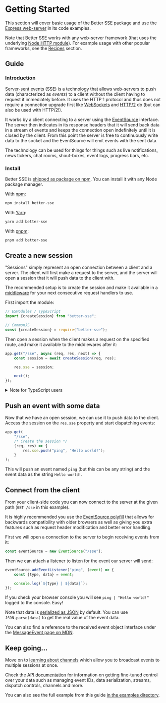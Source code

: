 # Getting Started

This section will cover basic usage of the Better SSE package and use the [Express web-server](https://expressjs.com/) in its code examples.

Note that Better SSE works with any web-server framework (that uses the underlying [Node HTTP module](https://nodejs.org/api/http.html)). For example usage with other popular frameworks, see the [Recipes](./recipes.md) section.

## Guide

### Introduction

[Server-sent events](https://developer.mozilla.org/en-US/docs/Web/API/Server-sent_events) (SSE) is a technology that allows web-servers to push data (characterized as _events_) to a client without the client having to request it immediately before. It uses the HTTP 1 protocol and thus does not require a connection upgrade first like [WebSockets](https://developer.mozilla.org/en-US/docs/Web/API/WebSockets_API) and [HTTP/2](https://developer.mozilla.org/en-US/docs/Glossary/HTTP_2) do (but can also be used with HTTP/2!).

It works by a client connecting to a server using the [EventSource](https://developer.mozilla.org/en-US/docs/Web/API/EventSource) interface. The server then indicates in its response headers that it will send back data in a stream of events and keeps the connection open indefinitely until it is closed by the client. From this point the server is free to continuously write data to the socket and the EventSource will emit events with the sent data.

The technology can be used for things for things such as live notifications, news tickers, chat rooms, shout-boxes, event logs, progress bars, etc.

### Install

Better SSE is [shipped as package on npm](https://www.npmjs.com/package/better-sse). You can install it with any Node package manager.

With [npm](https://www.npmjs.com/get-npm):

```bash
npm install better-sse
```

With [Yarn](https://yarnpkg.com/):

```bash
yarn add better-sse
```

With [pnpm](https://pnpm.io/):

```bash
pnpm add better-sse
```

## Create a new session

"Sessions" simply represent an open connection between a client and a server. The client will first make a request to the server, and the server will open a session that it will push data to the client with.

The recommended setup is to create the session and make it available in a [middleware](https://expressjs.com/en/guide/using-middleware.html) for your next consecutive request handlers to use.

First import the module:

```javascript
// ESModules / TypeScript
import {createSession} from "better-sse";

// CommonJS
const {createSession} = require("better-sse");
```

Then open a session when the client makes a request on the specified route, and make it available to the middlewares after it:

```javascript
app.get("/sse", async (req, res, next) => {
	const session = await createSession(req, res);

	res.sse = session;

	next();
});
```

<details>
    <summary>Note for TypeScript users</summary>

If you are using Express, you can make the TypeScript compiler recognize the new property on the response object you must [add it to the global module declaration](https://stackoverflow.com/a/55718334/2954591) via [declaration merging](https://www.typescriptlang.org/docs/handbook/declaration-merging.html).

First import the raw `Session` class:

```javascript
import {Session} from "better-sse";
```

And then add it to the `Response` interface:

```javascript
declare module "express-serve-static-core" {
	interface Response {
		sse: Session;
	}
}
```

You should now be able to access `res.sse` without TypeScript showing errors.

</details>

## Push an event with some data

Now that we have an open session, we can use it to push data to the client. Access the session on the `res.sse` property and start dispatching events:

```javascript
app.get(
	"/sse",
	/* Create the session */
	(req, res) => {
		res.sse.push("ping", "Hello world!");
	}
);
```

This will push an event named `ping` (but this can be any string) and the event data as the string `Hello world!`.

## Connect from the client

From your client-side code you can now connect to the server at the given path (`GET /sse` in this example).

It is highly recommended you use the [EventSource polyfill](https://www.npmjs.com/package/eventsource) that allows for backwards compatibility with older browsers as well as giving you extra features such as request header modification and better error handling.

First we will open a connection to the server to begin receiving events from it:

```javascript
const eventSource = new EventSource("/sse");
```

Then we can attach a listener to listen for the event our server will send:

```javascript
eventSource.addEventListener("ping", (event) => {
	const {type, data} = event;

	console.log(`${type} | ${data}`);
});
```

If you check your browser console you will see `ping | "Hello world!"` logged to the console. Easy!

Note that data is [serialized as JSON](https://developer.mozilla.org/en-US/docs/Web/JavaScript/Reference/Global_Objects/JSON/stringify) by default. You can use `JSON.parse(data)` to get the real value of the event data.

You can also find a reference to the received event object interface under the [MessageEvent page on MDN](https://developer.mozilla.org/en-US/docs/Web/API/MessageEvent).

## Keep going...

Move on to [learning about channels](./channels.md) which allow you to broadcast events to multiple sessions at once.

Check the [API documentation](./api.md) for information on getting fine-tuned control over your data such as managing event IDs, data serialization, streams, dispatch controls, channels and more.

You can also see the full example from this guide [in the examples directory](../examples).
